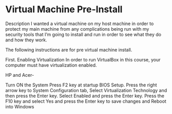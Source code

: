 # Virtual Machine Pre-Install

Description
I wanted a virtual machine on my host machine in order to protect my main machine from any complications being run with my security tools that I’m going to install and run in order to see what they do and how they work.

The following instructions are for pre virtual machine install.

First. Enabling Virtualization
In order to run VirtualBox in this course, your computer must have virtualization enabled.

HP and Acer-

Turn ON the System
Press F2 key at startup BIOS Setup.
Press the right arrow key to System Configuration tab, Select Virtualization Technology and then press the Enter key.
Select Enabled and press the Enter key.
Press the F10 key and select Yes and press the Enter key to save changes and Reboot into Windows
